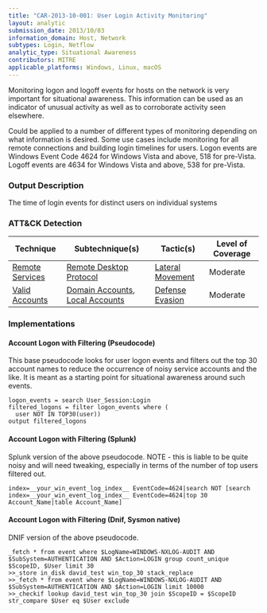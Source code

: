 ```yaml
---
title: "CAR-2013-10-001: User Login Activity Monitoring"
layout: analytic
submission_date: 2013/10/03
information_domain: Host, Network
subtypes: Login, Netflow
analytic_type: Situational Awareness
contributors: MITRE
applicable_platforms: Windows, Linux, macOS
---
```


Monitoring logon and logoff events for hosts on the network is very important for situational awareness. This information can be used as an indicator of unusual activity as well as to corroborate activity seen elsewhere.

Could be applied to a number of different types of monitoring depending on what information is desired. Some use cases include monitoring for all remote connections and building login timelines for users.
Logon events are Windows Event Code 4624 for Windows Vista and above, 518 for pre-Vista. Logoff events are 4634 for Windows Vista and above, 538 for pre-Vista.

### Output Description

The time of login events for distinct users on individual systems


### ATT&CK Detection

|Technique|Subtechnique(s)|Tactic(s)|Level of Coverage|
|---|---|---|---|
|[Remote Services](https://attack.mitre.org/beta/techniques/T1021/)|[Remote Desktop Protocol](https://attack.mitre.org/beta/techniques/T1021/001/)|[Lateral Movement](https://attack.mitre.org/beta/tactics/TA0008/)|Moderate|
|[Valid Accounts](https://attack.mitre.org/beta/techniques/T1078/)|[Domain Accounts](https://attack.mitre.org/beta/techniques/T1078/002/), [Local Accounts](https://attack.mitre.org/beta/techniques/T1078/003/)|[Defense Evasion](https://attack.mitre.org/beta/tactics/TA0005/)|Moderate|


### Implementations

#### Account Logon with Filtering (Pseudocode)


This base pseudocode looks for user logon events and filters out the top 30 account names to reduce the occurrence of noisy service accounts and the like. It is meant as a starting point for situational awareness around such events.


```
logon_events = search User_Session:Login
filtered_logons = filter logon_events where (
  user NOT IN TOP30(user))
output filtered_logons
```


#### Account Logon with Filtering (Splunk)


Splunk version of the above pseudocode. NOTE - this is liable to be quite noisy and will need tweaking, especially in terms of the number of top users filtered out.


```
index=__your_win_event_log_index__ EventCode=4624|search NOT [search index=__your_win_event_log_index__ EventCode=4624|top 30 Account_Name|table Account_Name]
```


#### Account Logon with Filtering (Dnif, Sysmon native)


DNIF version of the above pseudocode.


```
_fetch * from event where $LogName=WINDOWS-NXLOG-AUDIT AND $SubSystem=AUTHENTICATION AND $Action=LOGIN group count_unique $ScopeID, $User limit 30
>>_store in_disk david_test win_top_30 stack_replace
>>_fetch * from event where $LogName=WINDOWS-NXLOG-AUDIT AND $SubSystem=AUTHENTICATION AND $Action=LOGIN limit 10000
>>_checkif lookup david_test win_top_30 join $ScopeID = $ScopeID str_compare $User eq $User exclude
```





